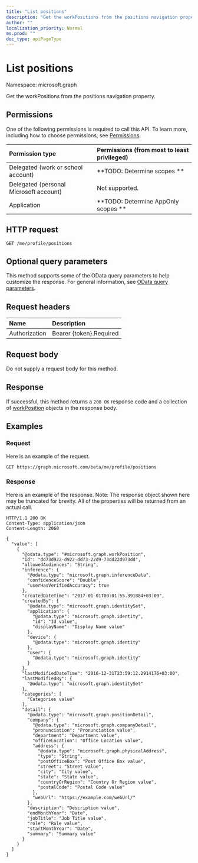 ```yaml
---
title: "List positions"
description: "Get the workPositions from the positions navigation property."
author: ""
localization_priority: Normal
ms.prod: ""
doc_type: apiPageType
---
```


# List positions

Namespace: microsoft.graph

Get the workPositions from the positions navigation property.

## Permissions
One of the following permissions is required to call this API. To learn more, including how to choose permissions, see [Permissions](/concepts/permissions-reference.md).

|Permission type|Permissions (from most to least privileged)|
|:---|:---|
|Delegated (work or school account)|**TODO: Determine scopes **|
|Delegated (personal Microsoft account)|Not supported.|
|Application|**TODO: Determine AppOnly scopes **|

## HTTP request
<!-- {
  "blockType": "ignored"
}
-->
``` http
GET /me/profile/positions
```

## Optional query parameters
This method supports some of the OData query parameters to help customize the response. For general information, see [OData query parameters](/graph/query-parameters).

## Request headers
|Name|Description|
|:---|:---|
|Authorization|Bearer {token}.Required|

## Request body
Do not supply a request body for this method.

## Response
If successful, this method returns a `200 OK` response code and a collection of [workPosition](../resources/workposition.md) objects in the response body.

## Examples

### Request
Here is an example of the request.
<!-- {
  "blockType": "request",
  "name": "get_workposition"
}
-->
``` http
GET https://graph.microsoft.com/beta/me/profile/positions
```

### Response
Here is an example of the response. Note: The response object shown here may be truncated for brevity. All of the properties will be returned from an actual call.
<!-- {
  "blockType": "response",
  "truncated": true,
  "@odata.type": "collection(microsoft.graph.workposition)"
}
-->
``` http
HTTP/1.1 200 OK
Content-Type: application/json
Content-Length: 2060

{
  "value": [
    {
      "@odata.type": "#microsoft.graph.workPosition",
      "id": "dd73d922-d922-dd73-22d9-73dd22d973dd",
      "allowedAudiences": "String",
      "inference": {
        "@odata.type": "microsoft.graph.inferenceData",
        "confidenceScore": "Double",
        "userHasVerifiedAccuracy": true
      },
      "createdDateTime": "2017-01-01T00:01:55.391884+03:00",
      "createdBy": {
        "@odata.type": "microsoft.graph.identitySet",
        "application": {
          "@odata.type": "microsoft.graph.identity",
          "id": "Id value",
          "displayName": "Display Name value"
        },
        "device": {
          "@odata.type": "microsoft.graph.identity"
        },
        "user": {
          "@odata.type": "microsoft.graph.identity"
        }
      },
      "lastModifiedDateTime": "2016-12-31T23:59:12.2914176+03:00",
      "lastModifiedBy": {
        "@odata.type": "microsoft.graph.identitySet"
      },
      "categories": [
        "Categories value"
      ],
      "detail": {
        "@odata.type": "microsoft.graph.positionDetail",
        "company": {
          "@odata.type": "microsoft.graph.companyDetail",
          "pronunciation": "Pronunciation value",
          "department": "Department value",
          "officeLocation": "Office Location value",
          "address": {
            "@odata.type": "microsoft.graph.physicalAddress",
            "type": "String",
            "postOfficeBox": "Post Office Box value",
            "street": "Street value",
            "city": "City value",
            "state": "State value",
            "countryOrRegion": "Country Or Region value",
            "postalCode": "Postal Code value"
          },
          "webUrl": "https://example.com/webUrl/"
        },
        "description": "Description value",
        "endMonthYear": "Date",
        "jobTitle": "Job Title value",
        "role": "Role value",
        "startMonthYear": "Date",
        "summary": "Summary value"
      }
    }
  ]
}
```

